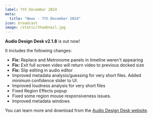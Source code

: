 ```yaml
---
label: 7th December 2024
meta:
  title: "News - 7th December 2024"
icon: broadcast
image: /static/thumbnail.jpg
---
```


**Audio Design Desk v2.1.8** is out now!

It includes the following changes:

- **Fix:** Replace and Metronome panels in timeline weren't appearing
- **Fix:** Exit full screen video will return video to previous docked size
- **Fix:** Slip editing in audio editor
- Improved metadata analysis/guessing for very short files. Added minimum confidence slider to UI.
- Improved loudness analysis for very short files
- Fixed Region Effects popup
- Fixed some region mouse responsiveness issues.
- Improved metadata windows

You can learn more and download from the [Audio Design Desk website](https://add.app).